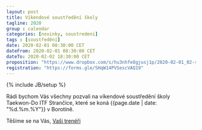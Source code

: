 ```yaml
---
layout: post
title: Víkendové soustředění školy
tagline: 2020
group : calendar
categories: [novinky, soustredeni]
tags : [soustředění]
date: 2020-02-01 08:30:00 CET
dateFrom: 2020-02-01 08:30:00 CET
dateTo: 2020-02-02 18:30:00 CET
proposition: "https://www.dropbox.com/s/hu3nhfe8gjusj1p/2020-02-01_02-soustredeni-Borotin-propozice-prihlaska.pdf?dl=0"
registration: "https://forms.gle/SHqW14PVSescVAQ19"
---
```

{% include JB/setup %}

Rádi bychom Vás všechny pozvali na víkendové soustředění školy Taekwon-Do ITF Strančice, které se koná {{page.date | date: "%d.%m.%Y"}} v Borotíně.

Těšíme se na Vás, [Vaši trenéři](/treneri)
